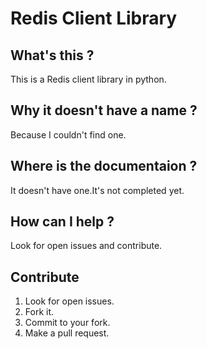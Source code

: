 Redis Client Library
====================

What's this ?
-------------
This is a Redis client library in python.

Why it doesn't have a name ? 
----------------------------
Because I couldn't find one.

Where is the documentaion ? 
---------------------------
It doesn't have one.It's not completed yet.

How can I help ?
----------------
Look for open issues and contribute.

Contribute
----------

1. Look for open issues.
2. Fork it.
3. Commit to your fork.
4. Make a pull request.